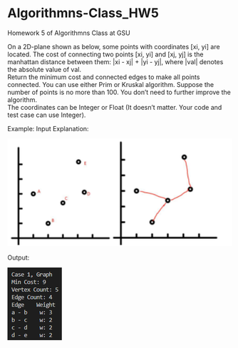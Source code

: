 # Algorithmns-Class_HW5

Homework 5 of Algorithmns Class at GSU


On a 2D-plane shown as below,  some points with coordinates [xi, yi] are located. The cost of connecting two points [xi,  yi] and [xj, yj] is the manhattan distance between them: |xi - xj| + |yi - yj|,  where |val| denotes the absolute value of val.  
Return the minimum cost and connected edges to make all points connected. You can use either Prim  or Kruskal algorithm. Suppose the number of points is no more than 100. You don’t need to further  improve the algorithm.  
The coordinates can be Integer or Float (It doesn’t matter. Your code and test case can use Integer).


Example: Input Explanation: 


![example](img/exampleGraph.png)


Output:

![example](img/output.png)
